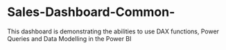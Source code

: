 # Sales-Dashboard-Common-
This dashboard is demonstrating the abilities to use DAX functions, Power Queries and Data Modelling in the Power BI
